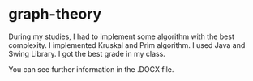 # graph-theory
During my studies, I had to implement some algorithm with the best complexity. I implemented Kruskal and Prim algorithm. I used Java and Swing Library.
I got the best grade in my class.

You can see further information in the .DOCX file.
